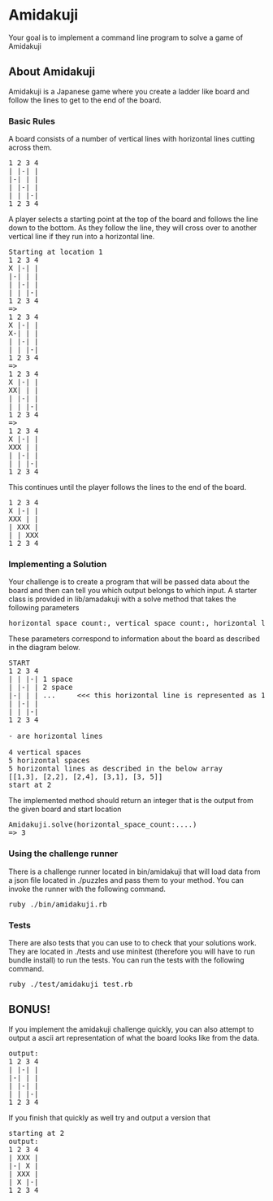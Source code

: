 # Amidakuji

Your goal is to implement a command line program to solve a game of Amidakuji

## About Amidakuji

Amidakuji is a Japanese game where you create a ladder like board and follow the lines to get to the end of the board.

### Basic Rules

A board consists of a number of vertical lines with horizontal lines cutting across them.

<pre>
1 2 3 4  
| |-| |  
|-| | |  
| |-| |  
| | |-|  
1 2 3 4
</pre>

A player selects a starting point at the top of the board and follows the line down to the 
bottom. As they follow the line, they will cross over to another vertical line if they 
run into a horizontal line.

<pre>
Starting at location 1
1 2 3 4  
X |-| |  
|-| | |  
| |-| |  
| | |-|  
1 2 3 4
=>
1 2 3 4  
X |-| |  
X-| | |  
| |-| |  
| | |-|  
1 2 3 4
=>
1 2 3 4  
X |-| |  
XX| | |  
| |-| |  
| | |-|  
1 2 3 4
=>
1 2 3 4  
X |-| |  
XXX | |  
| |-| |  
| | |-|  
1 2 3 4
</pre>

This continues until the player follows the lines to the end of the board.

<pre>
1 2 3 4  
X |-| |  
XXX | |  
| XXX |  
| | XXX  
1 2 3 4
</pre>

### Implementing a Solution
Your challenge is to create a program that will be passed data about the board and then can
tell you which output belongs to which input. A starter class is provided in lib/amadakuji
with a solve method that takes the following parameters
<pre>
horizontal_space_count:, vertical_space_count:, horizontal_lines:, start_location:
</pre>
These parameters correspond to information about the board as described in the diagram below.
<pre>
START
1 2 3 4
| | |-| 1 space
| |-| | 2 space
|-| | | ...     <<< this horizontal line is represented as 1 3
| |-| |
| | |-|
1 2 3 4 

- are horizontal lines

4 vertical spaces
5 horizontal spaces
5 horizontal lines as described in the below array
[[1,3], [2,2], [2,4], [3,1], [3, 5]]
start at 2
</pre>

The implemented method should return an integer that is the output from the given
board and start location
<pre>
Amidakuji.solve(horizontal_space_count:....) 
=> 3
</pre>

### Using the challenge runner
There is a challenge runner located in bin/amidakuji that will load data from a json file located in ./puzzles 
and pass them to your method.
You can invoke the runner with the following command.
<pre>
ruby ./bin/amidakuji.rb
</pre>

### Tests
There are also tests that you can use to to check that your solutions work. They are located in ./tests
and use minitest (therefore you will have to run bundle install) to run the tests.
You can run the tests with the following command.
<pre>
ruby ./test/amidakuji_test.rb
</pre>

## BONUS!
If you implement the amidakuji challenge quickly, you can also attempt to output a ascii art representation of 
what the board looks like from the data.

<pre>
output:
1 2 3 4  
| |-| |  
|-| | |
| |-| |  
| | |-|
1 2 3 4
</pre>

If you finish that quickly as well try and output a version that 

<pre>
starting at 2
output:
1 2 3 4  
| XXX |
|-| X |
| XXX |  
| X |-|
1 2 3 4
</pre>
